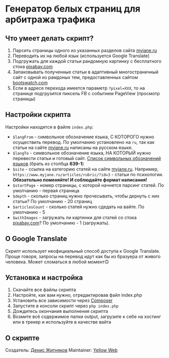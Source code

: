 # Генератор белых страниц для арбитража трафика

## Что умеет делать скрипт?

1. Парсить страницы одного из указанных разделов сайта [myjane.ru](myjane.ru) 
2. Переводить их на любой язык (используется Google Translate)
3. Подгружать для каждой статьи рандомную картинку с бесплатного стока [pixabay.com](pixabay.com/ru/)
3. Запаковывать полученные статьи в адаптивный многостраничный сайт с одной из рамдоных тем, предоставленных сайтом [bootswatch.com](https://bootswatch.com/)
4. Если в адресе перехода имеется параметр `?pixel=XXX`, то на странице подгрузится пиксель FB с событием PageView (просмотр страницы)

## Настройки скрипта

Настройки находятся в файле `index.php`:

- `$langFrom` - символьное обозначение языка, С КОТОРОГО нужно осуществить перевод. По умолчанию установлено на `ru`, так как статьи на сайте [myjane.ru](myjane.ru) написаны на русском языке.
- `$langTo` - символьное обозначение языка, НА КОТОРЫЙ нужно перевести статьи и готовый сайт. [Список символьных обозначений языков](https://en.wikipedia.org/wiki/List_of_ISO_639-1_codes) (брать из столбца **639-1**)
- `$site` - ссылка на категорию статей на сайте [myjane.ru](myjane.ru). Например, `https://www.myjane.ru/articles/rubric/?id=3` - статьи по психологии. **Обязательно поменяйте! И соблюдайте формат написания!**
- `$startPage` - номер страницы, с которой начнется парсинг статей. По умолчанию - первая страница
- `$depth` - сколько страниц нужно прочесывать, чтобы дернуть с них статьи? По умолчанию - 20 страниц
- `$articlesCount` - сколько статей нужно сдедать на вайте. По умолчанию - 5
- `$withImages` - загружать ли картинки для статей со стока [pixabay.com](pixabay.com/ru/)? По умолчанию - 1 (загружать).

## О Google Translate
Скрипт использует неофициальный способ доступа к Google Translate. Проще говоря, запросы на перевод идут как бы из бразуера от живого человека. Может сломаться в любой момент🙃 

## Установка и настройка

1. Скачайте все файлы скрипта
2. Настройте, как вам нужно, отредактировав файл index.php
3. Установить все зависимости через [Composer](https://getcomposer.org/)
4. Запустите в консоли скрипт через `php index.php`
5. Дождитесь окончания выполнения скрипта
6. Возмите всё содержимое папки output, загрузите к себе на хостинг или в трекер и используйте в качестве вайта

## О скрипте

Создатель: [Денис Житняков](https://t.me/deniszhitnyakov)
Maintainer: [Yellow Web](https://yellowweb.top)
